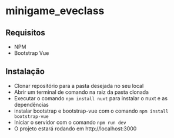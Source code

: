 # minigame_eveclass

## Requisitos
+ NPM
+ Bootstrap Vue

## Instalação

- Clonar repositório para a pasta desejada no seu local
- Abrir um terminal de comando na raiz da pasta clonada
- Executar o comando `npm install nuxt` para instalar o nuxt e as dependências
- instalar bootstrap e bootstrap-vue com o comando `npm install bootstrap-vue`
- Iniciar o servidor com o comando `npm run dev`
- O projeto estará rodando em http://localhost:3000

